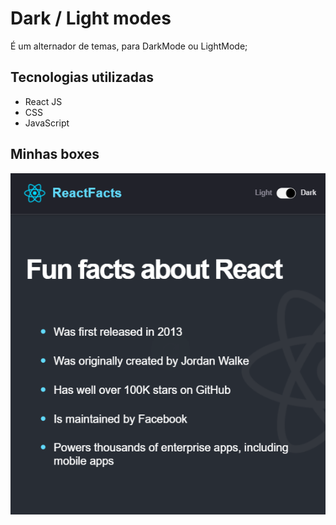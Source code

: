 # Dark / Light modes
É um alternador de temas, para DarkMode ou LightMode;


## Tecnologias utilizadas
- React JS
- CSS
- JavaScript

## Minhas boxes
<img src="./public/readme.PNG">